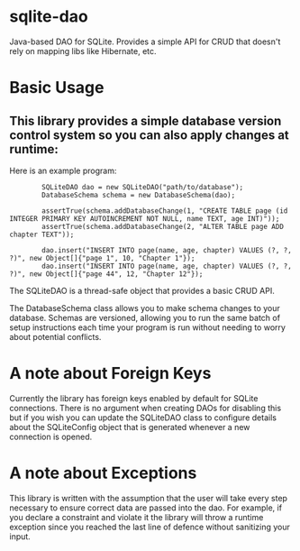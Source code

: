# sqlite-dao
Java-based DAO for SQLite.  Provides a simple API for CRUD that doesn't rely on mapping libs like Hibernate, etc.

# Basic Usage
## This library provides a simple database version control system so you can also apply changes at runtime:

Here is an example program:

```
        SQLiteDAO dao = new SQLiteDAO("path/to/database");
        DatabaseSchema schema = new DatabaseSchema(dao);

        assertTrue(schema.addDatabaseChange(1, "CREATE TABLE page (id INTEGER PRIMARY KEY AUTOINCREMENT NOT NULL, name TEXT, age INT)"));
        assertTrue(schema.addDatabaseChange(2, "ALTER TABLE page ADD chapter TEXT"));

        dao.insert("INSERT INTO page(name, age, chapter) VALUES (?, ?, ?)", new Object[]{"page 1", 10, "Chapter 1"});
        dao.insert("INSERT INTO page(name, age, chapter) VALUES (?, ?, ?)", new Object[]{"page 44", 12, "Chapter 12"});
```

The SQLiteDAO is a thread-safe object that provides a basic CRUD API.

The DatabaseSchema class allows you to make schema changes to your database.  Schemas are versioned, allowing you to run the same batch of setup instructions each time your 
program is run without needing to worry about potential conflicts.

# A note about Foreign Keys
Currently the library has foreign keys enabled by default for SQLite connections.  There is no argument when creating DAOs for disabling this but if you wish you can update the SQLiteDAO class to configure details about the SQLiteConfig object that is generated whenever a new connection is opened.


# A note about Exceptions
This library is written with the assumption that the user will take every step necessary to ensure correct data are passed into the dao.  For example, if you declare a constraint and violate it the library will throw a runtime exception since you reached the last line of defence without sanitizing your input.